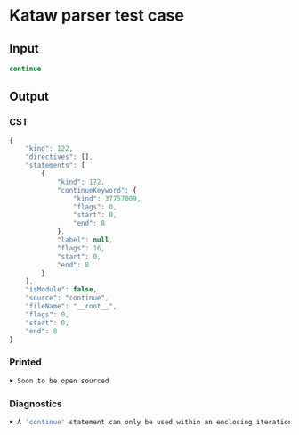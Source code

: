 # Kataw parser test case

## Input

`````js
continue
`````

## Output

### CST

```javascript
{
    "kind": 122,
    "directives": [],
    "statements": [
        {
            "kind": 172,
            "continueKeyword": {
                "kind": 37757009,
                "flags": 0,
                "start": 0,
                "end": 8
            },
            "label": null,
            "flags": 16,
            "start": 0,
            "end": 8
        }
    ],
    "isModule": false,
    "source": "continue",
    "fileName": "__root__",
    "flags": 0,
    "start": 0,
    "end": 8
}
```

### Printed

```javascript
✖ Soon to be open sourced
```

### Diagnostics

```javascript
✖ A 'continue' statement can only be used within an enclosing iteration statement. - start: 0, end: 8

```

